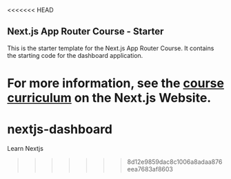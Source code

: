 <<<<<<< HEAD
## Next.js App Router Course - Starter

This is the starter template for the Next.js App Router Course. It contains the starting code for the dashboard application.

For more information, see the [course curriculum](https://nextjs.org/learn) on the Next.js Website.
=======
# nextjs-dashboard
Learn Nextjs
>>>>>>> 8d12e9859dac8c1006a8adaa876eea7683af8603
